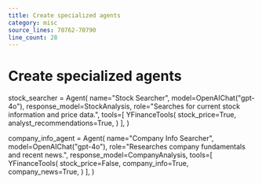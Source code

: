 ```yaml
---
title: Create specialized agents
category: misc
source_lines: 70762-70790
line_count: 28
---
```


# Create specialized agents
stock_searcher = Agent(
    name="Stock Searcher",
    model=OpenAIChat("gpt-4o"),
    response_model=StockAnalysis,
    role="Searches for current stock information and price data.",
    tools=[
        YFinanceTools(
            stock_price=True,
            analyst_recommendations=True,
        )
    ],
)

company_info_agent = Agent(
    name="Company Info Searcher", 
    model=OpenAIChat("gpt-4o"),
    role="Researches company fundamentals and recent news.",
    response_model=CompanyAnalysis,
    tools=[
        YFinanceTools(
            stock_price=False,
            company_info=True,
            company_news=True,
        )
    ],
)

